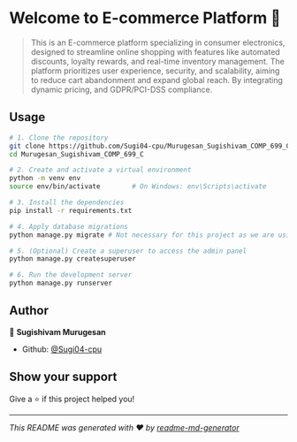 # Welcome to E-commerce Platform 👋

> This is an E-commerce platform specializing in consumer electronics, designed to streamline online shopping with features like automated discounts, loyalty rewards, and real-time inventory management. The platform prioritizes user experience, security, and scalability, aiming to reduce cart abandonment and expand global reach. By integrating dynamic pricing, and GDPR/PCI-DSS compliance.


## Usage

```sh
# 1. Clone the repository
git clone https://github.com/Sugi04-cpu/Murugesan_Sugishivam_COMP_699_C
cd Murugesan_Sugishivam_COMP_699_C

# 2. Create and activate a virtual environment
python -m venv env
source env/bin/activate        # On Windows: env\Scripts\activate

# 3. Install the dependencies
pip install -r requirements.txt

# 4. Apply database migrations
python manage.py migrate # Not necessary for this project as we are using MongoDB 

# 5. (Optional) Create a superuser to access the admin panel
python manage.py createsuperuser

# 6. Run the development server
python manage.py runserver
```

## Author

👤 **Sugishivam Murugesan**

* Github: [@Sugi04-cpu](https://github.com/Sugi04-cpu)

## Show your support

Give a ⭐️ if this project helped you!


***
_This README was generated with ❤️ by [readme-md-generator](https://github.com/kefranabg/readme-md-generator)_
